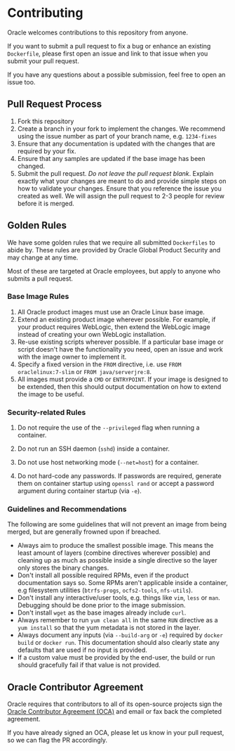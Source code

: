 # Contributing
Oracle welcomes contributions to this repository from anyone.

If you want to submit a pull request to fix a bug or enhance an existing
`Dockerfile`, please first open an issue and link to that issue when you
submit your pull request.

If you have any questions about a possible submission, feel free to open
an issue too.

## Pull Request Process
1. Fork this repository
1. Create a branch in your fork to implement the changes. We recommend using
the issue number as part of your branch name, e.g. `1234-fixes`
1. Ensure that any documentation is updated with the changes that are required
by your fix.
1. Ensure that any samples are updated if the base image has been changed.
1. Submit the pull request. *Do not leave the pull request blank*. Explain exactly
what your changes are meant to do and provide simple steps on how to validate
your changes. Ensure that you reference the issue you created as well.
We will assign the pull request to 2-3 people for review before it is merged.

## Golden Rules

We have some golden rules that we require all submitted `Dockerfiles` to abide
by. These rules are provided by Oracle Global Product Security and may change
at any time.

Most of these are targeted at Oracle employees, but apply to anyone who submits
a pull request.

### Base Image Rules

1. All Oracle product images must use an Oracle Linux base image.
1. Extend an existing product image wherever possible. For example, if your
product requires WebLogic, then extend the WebLogic image instead of creating
your own WebLogic installation.
1. Re-use existing scripts wherever possible. If a particular base image or
script doesn't have the functionality you need, open an issue and work with
the image owner to implement it.
1. Specify a fixed version in the `FROM` directive, i.e. use
`FROM oraclelinux:7-slim` or `FROM java/serverjre:8`.
1. All images must provide a `CMD` or `ENTRYPOINT`. If your image is designed
to be extended, then this should output documentation on how to extend the
image to be useful.

### Security-related Rules

1. Do not require the use of the `--privileged` flag when running a container.

1. Do not run an SSH daemon (`sshd`) inside a container.
1. Do not use host networking mode (`--net=host`) for a container.
1. Do not hard-code any passwords. If passwords are required, generate them
on container startup using `openssl rand` or accept a password argument during
container startup (via `-e`).


### Guidelines and Recommendations

The following are some guidelines that will not prevent an image from being
merged, but are generally frowned upon if breached.

- Always aim to produce the smallest possible image. This means the least amount
of layers (combine directives wherever possible) and cleaning up as much as
possible inside a single directive so the layer only stores the binary changes.
- Don't install all possible required RPMs, even if the product
documentation says so. Some RPMs aren't applicable inside a container, e.g
filesystem utilities (`btrfs-progs`, `ocfs2-tools`, `nfs-utils`).
- Don't install any interactive/user tools, e.g. things like `vim`, `less` or
`man`. Debugging should be done prior to the image submission.
- Don't install `wget` as the base images already include `curl`.
- Always remember to run `yum clean all` in the same `RUN` directive as a
`yum install` so that the yum metadata is not stored in the layer.
- Always document any inputs (via `--build-arg` or `-e`) required by
`docker build` or `docker run`. This documentation should also clearly state
any defaults that are used if no input is provided.
- If a custom value must be provided by the end-user, the build or run should
gracefully fail if that value is not provided.


## Oracle Contributor Agreement

Oracle requires that contributors to all of its open-source projects sign the
[Oracle Contributor Agreement (OCA)](http://www.oracle.com/technetwork/community/oca-486395.html)
and email or fax back the completed agreement.

If you have already signed an OCA, please let us know in your pull request, so
we can flag the PR accordingly.
